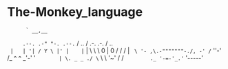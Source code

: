 # The-Monkey_language

          ` __,__
`      .--. .-" "-. .--.
`   /   .. \/ .-. .-. \/ .. \
`  |   | '| / Y \ |' |    |
`  |   \ \ \ 0 | 0 / / /   |
`  \ '- ,\.-"""""""-./, -' /
`    ''-' /_   ^ ^  _\'-' '
`        | \. _ _ ./ \
`        \ \ '~'  /  /
`         ._ '-=-'_.'
`           '-----' 

